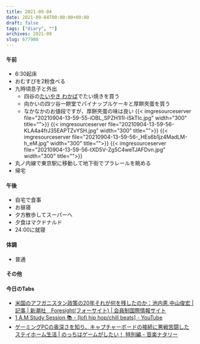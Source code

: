 ```yaml
---
title: 2021-09-04
date: 2021-09-04T00:00:00+09:00
draft: false
tags: ["diary", ""]
archives: 2021-09
slug: 677900
---
```

#### 午前
- 6:30起床
- おむすびを2粉食べる
- 九時頃息子と外出
  - 四谷の[たいやき わかば](http://www.246.ne.jp/~i-ozawa/)でたい焼きを買う
  - 向かいの四ツ谷一餅堂でパイナップルケーキと厚餅夾蛋を買う
  - なかなかのお値段ですが、厚餅夾蛋の味は良い
{{< imgresourceserver file="20210904-13-59-55-iOBL_SPZH1l1I-iSkTIc.jpg" width="300" title="">}}
{{< imgresourceserver file="20210904-13-59-56-KLA4a4frJ35EAPTZvYSH.jpg" width="300" title="">}}
{{< imgresourceserver file="20210904-13-59-56-_HEs6b1jz4MadLM-h_eM.jpg" width="300" title="">}}
{{< imgresourceserver file="20210904-13-59-56-tXD5V-Zg5C4weTJAFDvn.jpg" width="300" title="">}}
- 丸ノ内線で東京駅に移動して地下街でプラレールを眺める
- 帰宅
#### 午後
- 自宅で食事
- お昼寝
- 夕方散歩してスーパーへ
- 夕食はマクドナルド
- 24:00に就寝
#### 体調
- 普通
#### その他
#### 今日のTabs
- [米国のアフガニスタン政策の20年それが何を残したのか：池内恵,中山俊宏 | 記事 | 新潮社　Foresight(フォーサイト) | 会員制国際情報サイト](https://www.fsight.jp/articles/-/48229)
- [1 A.M Study Session 📚 - [lofi hip hop/chill beats] - YouTube](https://www.youtube.com/watch?v=lTRiuFIWV54&t=65s)
- [ゲーミングPCの奥深さを知り、キャプチャーボードの接続に悪戦苦闘したステイホーム生活 | のっちはゲームがしたい！ 特別編 - 音楽ナタリー](https://natalie.mu/music/column/393403)
